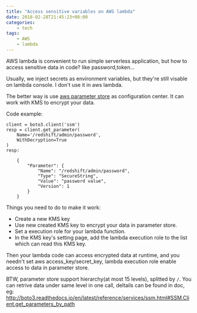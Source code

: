 ```yaml
---
title: "Access sensitive variables on AWS lambda"
date: 2018-02-28T21:45:23+08:00
categories:
    - tech
tags:
    - AWS
    - lambda
---
```


AWS lambda is convenient to run simple serverless application, but how to access sensitive data in code? like password,token...

Usually, we inject secrets as environment variables, but they're still visable on lambda console. I don't use it in aws lambda.

The better way is use [aws parameter store](https://docs.aws.amazon.com/systems-manager/latest/userguide/systems-manager-paramstore.html) as configuration center. It can work with KMS to encrypt your data.

Code example:

    client = boto3.client('ssm')
    resp = client.get_parameter(
        Name='/redshift/admin/password',
        WithDecryption=True
    )
    resp:

        {
            "Parameter": {
                "Name": "/redshift/admin/password",
                "Type": "SecureString",
                "Value": "password value",
                "Version": 1
            }
        }


Things you need to do to make it work:

- Create a new KMS key
- Use new created KMS key to encrypt your data in parameter store.
- Set a execution role for your lambda function.
- In the KMS key's setting page, add the lambda execution role to the list which can read this KMS key. 

Then your lambda code can access encrypted data at runtime, and you needn't set aws access_key/secret_key, lambda execution role enable access to data in parameter store.

BTW, parameter store support hierarchy(at most 15 levels), splitted by `/`. You can retrive data under same level in one call, deltails can be found in doc, eg: http://boto3.readthedocs.io/en/latest/reference/services/ssm.html#SSM.Client.get_parameters_by_path